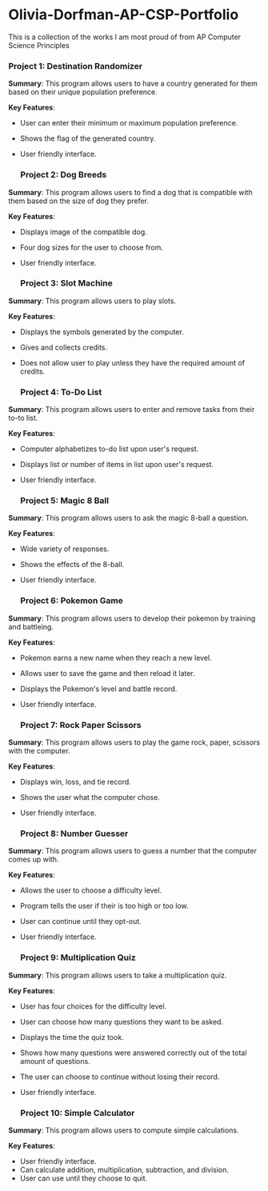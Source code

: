 # Olivia-Dorfman-AP-CSP-Portfolio
This is a collection of the works I am most proud of from AP Computer Science Principles

  ### Project 1: Destination Randomizer
**Summary**: This program allows users to have a country generated for them based on their unique population preference.

**Key Features**: 
- User can enter their minimum or maximum population preference.
- Shows the flag of the generated country. 
- User friendly interface.


  ### Project 2: Dog Breeds
**Summary**: This program allows users to find a dog that is compatible with them based on the size of dog they prefer.

**Key Features**: 
- Displays image of the compatible dog.
- Four dog sizes for the user to choose from. 
- User friendly interface.


  ### Project 3: Slot Machine
**Summary**: This program allows users to play slots.

**Key Features**: 
- Displays the symbols generated by the computer.
- Gives and collects credits. 
- Does not allow user to play unless they have the required amount of credits.


  ### Project 4: To-Do List
**Summary**: This program allows users to enter and remove tasks from their to-to list.

**Key Features**: 
- Computer alphabetizes to-do list upon user's request.
- Displays list or number of items in list upon user's request. 
- User friendly interface.


  ### Project 5: Magic 8 Ball
**Summary**: This program allows users to ask the magic 8-ball a question.

**Key Features**: 
- Wide variety of responses.
- Shows the effects of the 8-ball. 
- User friendly interface.


  ### Project 6: Pokemon Game
**Summary**: This program allows users to develop their pokemon by training and battleing. 

**Key Features**: 
- Pokemon earns a new name when they reach a new level.
- Allows user to save the game and then reload it later. 
- Displays the Pokemon's level and battle record.
- User friendly interface.


  ### Project 7: Rock Paper Scissors
**Summary**: This program allows users to play the game rock, paper, scissors with the computer.

**Key Features**: 
- Displays win, loss, and tie record.
- Shows the user what the computer chose. 
- User friendly interface.


  ### Project 8: Number Guesser
**Summary**: This program allows users to guess a number that the computer comes up with. 

**Key Features**: 
- Allows the user to choose a difficulty level.
- Program tells the user if their is too high or too low.
- User can continue until they opt-out. 
- User friendly interface.

  
  ### Project 9: Multiplication Quiz 
**Summary**: This program allows users to take a multiplication quiz. 

**Key Features**: 
- User has four choices for the difficulty level.
- User can choose how many questions they want to be asked. 
- Displays the time the quiz took.
- Shows how many questions were answered correctly out of the total amount of questions.
- The user can choose to continue without losing their record.
- User friendly interface.


  ### Project 10: Simple Calculator
**Summary**: This program allows users to compute simple calculations. 

**Key Features**: 
- User friendly interface.
- Can calculate addition, multiplication, subtraction, and division.
- User can use until they choose to quit.
